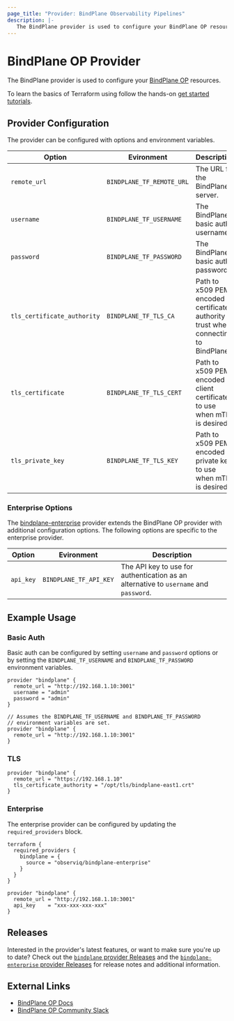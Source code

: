 ```yaml
---
page_title: "Provider: BindPlane Observability Pipelines"
description: |-
   The BindPlane provider is used to configure your BindPlane OP resources
---
```


# BindPlane OP Provider

The BindPlane provider is used to configure your [BindPlane OP](https://observiq.com/solutions/bindplane-op/) resources.

To learn the basics of Terraform using follow the hands-on
[get started tutorials](https://developer.hashicorp.com/terraform/tutorials/gcp-get-started/infrastructure-as-code).

## Provider Configuration

The provider can be configured with options and environment variables.

| Option                      | Evironment                | Description                  |
| --------------------------- | ------------------------- | ---------------------------- |
| `remote_url`                | `BINDPLANE_TF_REMOTE_URL` | The URL for the BindPlane server.  |
| `username`                  | `BINDPLANE_TF_USERNAME`   | The BindPlane basic auth username. |
| `password`                  | `BINDPLANE_TF_PASSWORD`   | The BindPlane basic auth password. |
| `tls_certificate_authority` | `BINDPLANE_TF_TLS_CA`     | Path to x509 PEM encoded certificate authority to trust when connecting to BindPlane. |
| `tls_certificate`           | `BINDPLANE_TF_TLS_CERT`   | Path to x509 PEM encoded client certificate to use when mTLS is desired. |
| `tls_private_key`           | `BINDPLANE_TF_TLS_KEY`    | Path to x509 PEM encoded private key to use when mTLS is desired. |

### Enterprise Options

The [bindplane-enterprise](https://registry.terraform.io/providers/observIQ/bindplane-enterprise/latest) provider
extends the BindPlane OP provider with additional configuration options. The following options are specific to the
enterprise provider.

| Option                      | Evironment                | Description                  |
| --------------------------- | ------------------------- | ---------------------------- |
| `api_key`                   | `BINDPLANE_TF_API_KEY`    | The API key to use for authentication as an alternative to `username` and `password`. |

## Example Usage

### Basic Auth

Basic auth can be configured by setting `username` and `password` options or
by setting the `BINDPLANE_TF_USERNAME` and `BINDPLANE_TF_PASSWORD` environment
variables.

```hcl
provider "bindplane" {
  remote_url = "http://192.168.1.10:3001"
  username = "admin"
  password = "admin"
}
```

```hcl
// Assumes the BINDPLANE_TF_USERNAME and BINDPLANE_TF_PASSWORD
// environment variables are set.
provider "bindplane" {
  remote_url = "http://192.168.1.10:3001"
}
```

### TLS

```hcl
provider "bindplane" {
  remote_url = "https://192.168.1.10"
  tls_certificate_authority = "/opt/tls/bindplane-east1.crt"
}
```

### Enterprise

The enterprise provider can be configured by updating the `required_providers`
block.

```hcl
terraform {
  required_providers {
    bindplane = {
      source = "observiq/bindplane-enterprise"
    }
  }
}

provider "bindplane" {
  remote_url = "http://192.168.1.10:3001"
  api_key    = "xxx-xxx-xxx-xxx"
}
```

## Releases

Interested in the provider's latest features, or want to make sure you're up to date?
Check out the [`bindplane` provider Releases](https://github.com/observIQ/terraform-provider-bindplane/releases)
and the [`bindplane-enterprise` provider Releases](https://github.com/observIQ/terraform-provider-bindplane-enterprise/releases)
for release notes and additional information.

## External Links

* [BindPlane OP Docs](https://docs.bindplane.observiq.com/docs)
* [BindPlane OP Community Slack](https://launchpass.com/bindplane)
